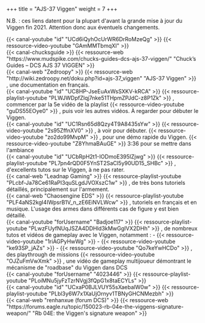 +++
title = "AJS-37 Viggen"
weight = 7
+++

N.B. : ces liens datent pour la plupart d'avant la grande mise à jour du Viggen fin 2021. Attention donc aux éventuels changements.

<div class="contenu"> <!-- le hangar de sklang //-->
{{< canal-youtube "id" "UCd6iQyhOcUrWR6DrRoMzeQg" >}}
{{< ressource-video-youtube "GAmMMTbmqXI" >}}
</div>

<div class="contenu"> <!-- Chuck's guide //-->
{{< canal-chucksguide >}}
{{< ressource-web "https://www.mudspike.com/chucks-guides-dcs-ajs-37-viggen/" "Chuck’s Guides – DCS AJS 37 VIGGEN" >}}
</div>

<div class="contenu de_qualite">
{{< canal-web "Zedroopy" >}}
{{< ressource-web "http://wiki.zedroopy.net/doku.php?id=ajs-37_viggen" "AJS-37 Viggen" >}}
, une documentation en français.
</div>

<div class="contenu de_qualite"> <!-- TrakDah //-->
{{< canal-youtube "id" "UC8HP-JseEuAxWsSXKV-kRCA" >}}
{{< ressource-playlist-youtube "PLWJWDpfZlqj7nke51THpmZPJdC-z8P1Zk" >}}
, commencer par la 5e vidéo de la playlist 
{{< ressource-video-youtube "guDS55EOye0" >}}
, puis voir les autres vidéos. À regarder pour débuter le Viggen.
</div>

<div class="contenu"> <!-- Saker chez Spudknocker //-->
{{< canal-youtube "id" "UC1Rsn65d8Qzy4T9A8435sYw" >}}
{{< ressource-video-youtube "2s95ZffnXV0" >}}
, à voir pour débuter.
{{< ressource-video-youtube "zo2do99MvpM" >}}
, pour une démo rapide du Viggen.
{{< ressource-video-youtube "Z8YhmaBAuGE" >}}
3:36 pour se mettre dans l'ambiance
</div>

<div class="contenu de_qualite"> <!-- clubby37 //-->
{{< canal-youtube "id" "UCbRpH2t1-IODmoE395IZjwg" >}}
{{< ressource-playlist-youtube "PL7pn4rQD0F5YnST2SaCl5y90UD15_SHBc" >}}
, d'excellents tutos sur le Viggen, à ne pas rater.
</div>

<div class="contenu de_qualite">
{{< canal-web "Leadnap Gaming" >}}
{{< ressource-playlist-youtube "PLcbf-Ja78Ce61RaPI3quSLgdJVOXszC1w" >}}
, de très bons tutoriels détaillés, principalement sur l'armement.
</div>

<div class="contenu">
{{< canal-web "Chaosengine EDS" >}}
{{< ressource-playlist-youtube "PLF4aNS2kgI4IWpsrB1V_n_zE6EiNVLWcw" >}}
, tutoriels en français et en musique. L'usage des armes dans différents cas de figure y est bien détaillé.
</div>

<div class="contenu">
{{< canal-youtube "forUsername" "Badjoe117" >}}
{{< ressource-playlist-youtube "PLwzFUyfNUqJSZA4DDHld3kMwGgIVX2DHh" >}}
, de nombreux tutos et vidéos de gameplay avec le Viggen, notamment :
- {{< ressource-video-youtube "1riAGPyHwWg" >}}
- {{< ressource-video-youtube "ke93SP_jAZs" >}}
- {{< ressource-video-youtube "Qo7keYwHCDo" >}}
, des playthrough de missions
{{< ressource-video-youtube "OJZuFmVwXmk" >}}
, une vidéo de gameplay multijoueur démontrant le mécanisme de "roadbase" du Viggen dans DCS
</div>

<div class="contenu"> <!-- Bunyap Sims //-->
{{< canal-youtube "forUsername" "4023446" >}}
{{< ressource-playlist-youtube "PLoiMNu5jyFzTzrNVgj3fQpG1x8taECYLs" >}}
</div>

<div class="contenu"> <!-- FlightSimFan //-->
{{< canal-youtube "id" "UCxaP0BJLVUY55sXaebalW0w" >}}
{{< ressource-playlist-youtube "PLbl3y6W7x1XaUjOrnyv1TBNyGHCNMezbh" >}}
</div>

<div class="contenu">
{{< canal-web "renhanxue (forum DCS)" >}}
{{< ressource-web "https://forums.eagle.ru/topic/150023-rb-04e-the-viggens-signature-weapon/" "Rb 04E: the Viggen's signature weapon" >}}
</div>


